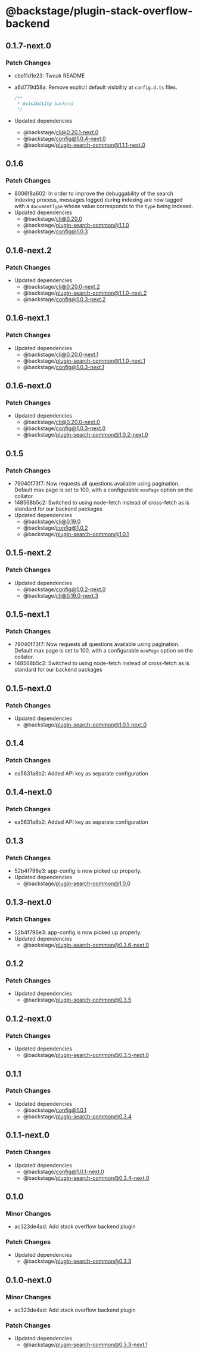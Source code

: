 # @backstage/plugin-stack-overflow-backend

## 0.1.7-next.0

### Patch Changes

- cbe11d1e23: Tweak README
- a6d779d58a: Remove explicit default visibility at `config.d.ts` files.

  ```ts
  /**
   * @visibility backend
   */
  ```

- Updated dependencies
  - @backstage/cli@0.20.1-next.0
  - @backstage/config@1.0.4-next.0
  - @backstage/plugin-search-common@1.1.1-next.0

## 0.1.6

### Patch Changes

- 8006f8a602: In order to improve the debuggability of the search indexing process, messages logged during indexing are now tagged with a `documentType` whose value corresponds to the `type` being indexed.
- Updated dependencies
  - @backstage/cli@0.20.0
  - @backstage/plugin-search-common@1.1.0
  - @backstage/config@1.0.3

## 0.1.6-next.2

### Patch Changes

- Updated dependencies
  - @backstage/cli@0.20.0-next.2
  - @backstage/plugin-search-common@1.1.0-next.2
  - @backstage/config@1.0.3-next.2

## 0.1.6-next.1

### Patch Changes

- Updated dependencies
  - @backstage/cli@0.20.0-next.1
  - @backstage/plugin-search-common@1.1.0-next.1
  - @backstage/config@1.0.3-next.1

## 0.1.6-next.0

### Patch Changes

- Updated dependencies
  - @backstage/cli@0.20.0-next.0
  - @backstage/config@1.0.3-next.0
  - @backstage/plugin-search-common@1.0.2-next.0

## 0.1.5

### Patch Changes

- 79040f73f7: Now requests all questions available using pagination. Default max page is set to 100, with a configurable `maxPage` option on the collator.
- 148568b5c2: Switched to using node-fetch instead of cross-fetch as is standard for our backend packages
- Updated dependencies
  - @backstage/cli@0.19.0
  - @backstage/config@1.0.2
  - @backstage/plugin-search-common@1.0.1

## 0.1.5-next.2

### Patch Changes

- Updated dependencies
  - @backstage/config@1.0.2-next.0
  - @backstage/cli@0.19.0-next.3

## 0.1.5-next.1

### Patch Changes

- 79040f73f7: Now requests all questions available using pagination. Default max page is set to 100, with a configurable `maxPage` option on the collator.
- 148568b5c2: Switched to using node-fetch instead of cross-fetch as is standard for our backend packages

## 0.1.5-next.0

### Patch Changes

- Updated dependencies
  - @backstage/plugin-search-common@1.0.1-next.0

## 0.1.4

### Patch Changes

- ea5631a8b2: Added API key as separate configuration

## 0.1.4-next.0

### Patch Changes

- ea5631a8b2: Added API key as separate configuration

## 0.1.3

### Patch Changes

- 52b4f796e3: app-config is now picked up properly.
- Updated dependencies
  - @backstage/plugin-search-common@1.0.0

## 0.1.3-next.0

### Patch Changes

- 52b4f796e3: app-config is now picked up properly.
- Updated dependencies
  - @backstage/plugin-search-common@0.3.6-next.0

## 0.1.2

### Patch Changes

- Updated dependencies
  - @backstage/plugin-search-common@0.3.5

## 0.1.2-next.0

### Patch Changes

- Updated dependencies
  - @backstage/plugin-search-common@0.3.5-next.0

## 0.1.1

### Patch Changes

- Updated dependencies
  - @backstage/config@1.0.1
  - @backstage/plugin-search-common@0.3.4

## 0.1.1-next.0

### Patch Changes

- Updated dependencies
  - @backstage/config@1.0.1-next.0
  - @backstage/plugin-search-common@0.3.4-next.0

## 0.1.0

### Minor Changes

- ac323de4ad: Add stack overflow backend plugin

### Patch Changes

- Updated dependencies
  - @backstage/plugin-search-common@0.3.3

## 0.1.0-next.0

### Minor Changes

- ac323de4ad: Add stack overflow backend plugin

### Patch Changes

- Updated dependencies
  - @backstage/plugin-search-common@0.3.3-next.1
